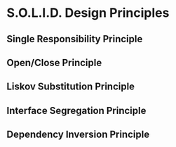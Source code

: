 # S.O.L.I.D. Design Principles

## Single Responsibility Principle

## Open/Close Principle

## Liskov Substitution Principle

## Interface Segregation Principle

## Dependency Inversion Principle
